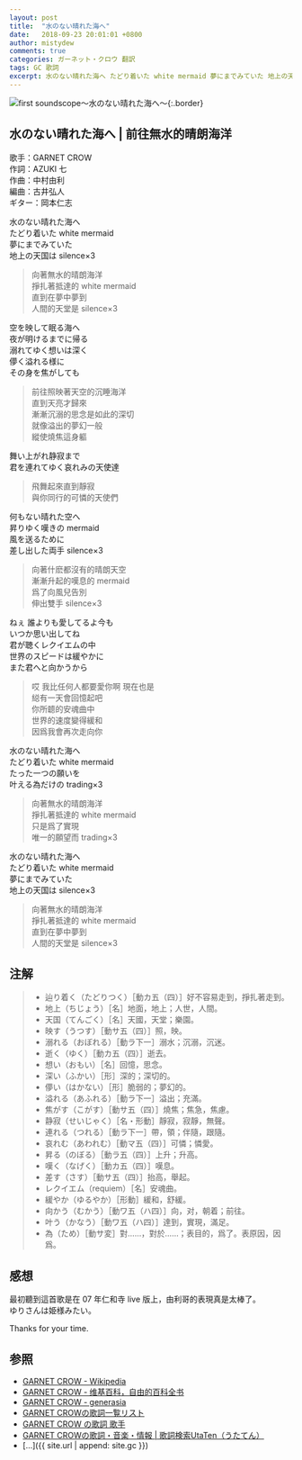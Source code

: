 ```yaml
---
layout: post
title:  "水のない晴れた海へ"
date:   2018-09-23 20:01:01 +0800
author: mistydew
comments: true
categories: ガーネット・クロウ 翻訳
tags: GC 歌詞
excerpt: 水のない晴れた海へ たどり着いた white mermaid 夢にまでみていた 地上の天国は silence×3
---
```

![first soundscope～水のない晴れた海へ～](https://raw.githubusercontent.com/mistydew/gc2/master/cover/album/AL01_first%20soundscope～水のない晴れた海へ～.jpg){:.border}

## 水のない晴れた海へ | 前往無水的晴朗海洋

歌手：GARNET CROW<br>
作詞：AZUKI 七<br>
作曲：中村由利<br>
編曲：古井弘人<br>
ギター：岡本仁志

水のない晴れた海へ<br>
たどり着いた white mermaid<br>
夢にまでみていた<br>
地上の天国は silence×3

> 向著無水的晴朗海洋<br>
> 掙扎著抵達的 white mermaid<br>
> 直到在夢中夢到<br>
> 人間的天堂是 silence×3

空を映して眠る海へ<br>
夜が明けるまでに帰る<br>
溺れてゆく想いは深く<br>
儚く溢れる様に<br>
その身を焦がしても

> 前往照映著天空的沉睡海洋<br>
> 直到天亮才歸來<br>
> 漸漸沉溺的思念是如此的深切<br>
> 就像溢出的夢幻一般<br>
> 縱使燒焦這身軀

舞い上がれ静寂まで<br>
君を連れてゆく哀れみの天使達

> 飛舞起來直到靜寂<br>
> 與你同行的可憐的天使們

何もない晴れた空へ<br>
昇りゆく嘆きの mermaid<br>
風を送るために<br>
差し出した両手 silence×3

> 向著什麽都沒有的晴朗天空<br>
> 漸漸升起的嘆息的 mermaid<br>
> 爲了向風兒告別<br>
> 伸出雙手 silence×3

ねぇ 誰よりも愛してるよ今も<br>
いつか思い出してね<br>
君が聴くレクイエムの中<br>
世界のスピードは緩やかに<br>
また君へと向かうから

> 哎 我比任何人都要愛你啊 現在也是<br>
> 縂有一天會回憶起吧<br>
> 你所聼的安魂曲中<br>
> 世界的速度變得緩和<br>
> 因爲我會再次走向你

水のない晴れた海へ<br>
たどり着いた white mermaid<br>
たった一つの願いを<br>
叶える為だけの trading×3

> 向著無水的晴朗海洋<br>
> 掙扎著抵達的 white mermaid<br>
> 只是爲了實現<br>
> 唯一的願望而 trading×3

水のない晴れた海へ<br>
たどり着いた white mermaid<br>
夢にまでみていた<br>
地上の天国は silence×3

> 向著無水的晴朗海洋<br>
> 掙扎著抵達的 white mermaid<br>
> 直到在夢中夢到<br>
> 人間的天堂是 silence×3

## 注解

> * 辿り着く（たどりつく）［動カ五（四）］好不容易走到，掙扎著走到。
> * 地上（ちじょう）［名］地面，地上；人世，人間。
> * 天国（てんごく）［名］天國，天堂；樂園。
> * 映す（うつす）［動サ五（四）］照，映。
> * 溺れる（おぼれる）［動ラ下一］溺水；沉溺，沉迷。
> * 逝く（ゆく）［動カ五（四）］逝去。
> * 想い（おもい）［名］回憶，思念。
> * 深い（ふかい）［形］深的；深切的。
> * 儚い（はかない）［形］脆弱的；夢幻的。
> * 溢れる（あふれる）［動ラ下一］溢出；充滿。
> * 焦がす（こがす）［動サ五（四）］燒焦；焦急，焦慮。
> * 静寂（せいじゃく）［名・形動］靜寂，寂靜，無聲。
> * 連れる（つれる）［動ラ下一］帶，領；伴隨，跟隨。
> * 哀れむ（あわれむ）［動マ五（四）］可憐；憐愛。
> * 昇る（のぼる）［動ラ五（四）］上升；升高。
> * 嘆く（なげく）［動カ五（四）］嘆息。
> * 差す（さす）［動サ五（四）］抬高，舉起。
> * レクイエム（requiem）［名］安魂曲。
> * 緩やか（ゆるやか）［形動］緩和，舒緩。
> * 向かう（むかう）［動ワ五（ハ四）］向，对，朝着；前往。
> * 叶う（かなう）［動ワ五（ハ四）］達到，實現，滿足。
> * 為（ため）［動サ変］對……，對於……；表目的，爲了。表原因，因爲。

## 感想
最初聽到這首歌是在 07 年仁和寺 live 版上，由利哥的表現真是太棒了。<br>
ゆりさんは姫様みたい。

Thanks for your time.

## 参照
* [GARNET CROW - Wikipedia](https://ja.wikipedia.org/wiki/GARNET_CROW)
* [GARNET CROW - 维基百科，自由的百科全书](https://zh.wikipedia.org/wiki/GARNET_CROW)
* [GARNET CROW - generasia](https://www.generasia.com/wiki/GARNET_CROW)
* [GARNET CROWの歌詞一覧リスト](https://www.uta-net.com/artist/344)
* [GARNET CROW の歌詞 歌手](http://www.kasi-time.com/subcat-uta-167-1.html)
* [GARNET CROWの歌詞・音楽・情報 \| 歌詞検索UtaTen（うたてん）](https://utaten.com/artist/GARNET+CROW)
* [...]({{ site.url | append: site.gc }})
